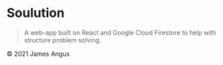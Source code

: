 # Soulution

> A web-app built on React and Google Cloud Firestore to help with structure problem solving.

&copy; 2021 James Angus